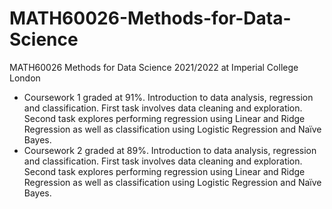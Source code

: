 # MATH60026-Methods-for-Data-Science
MATH60026 Methods for Data Science 2021/2022 at Imperial College London
 - Coursework 1 graded at 91%. Introduction to data analysis, regression and classification. First task involves data cleaning and exploration. Second task explores performing regression using Linear and Ridge Regression as well as classification using Logistic Regression and Naïve Bayes.
 - Coursework 2 graded at 89%. Introduction to data analysis, regression and classification. First task involves data cleaning and exploration. Second task explores performing regression using Linear and Ridge Regression as well as classification using Logistic Regression and Naïve Bayes.
